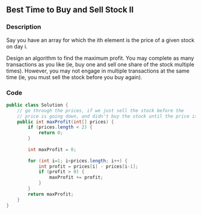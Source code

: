 ## Best Time to Buy and Sell Stock II 

### Description
Say you have an array for which the ith element is the price of a given stock on day i.

Design an algorithm to find the maximum profit. You may complete as many transactions as you like (ie, buy one and sell one share of the stock multiple times). However, you may not engage in multiple transactions at the same time (ie, you must sell the stock before you buy again).

### Code

```java
public class Solution {
    // go through the prices, if we just sell the stock before the 
    // price is going down, and didn't buy the stock until the price is going up.
    public int maxProfit(int[] prices) {
        if (prices.length < 2) {
            return 0;
        }
        
        int maxProfit = 0;
        
        for (int i=1; i<prices.length; i++) {
            int profit = prices[i] - prices[i-1];
            if (profit > 0) {
                maxProfit += profit;
            }
        }
        return maxProfit;
    }
}
```